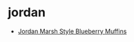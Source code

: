 # jordan

 * [Jordan Marsh Style Blueberry Muffins](../index/j/jordan-marsh-style-blueberry-muffins.json)
